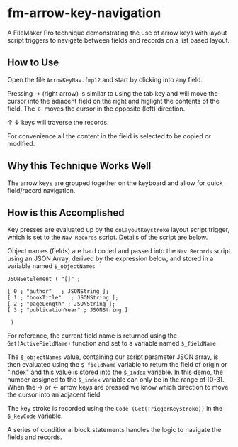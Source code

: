 # fm-arrow-key-navigation

A FileMaker Pro technique demonstrating the use of arrow keys with layout script triggers to navigate between fields and records on a list based layout.

## How to Use

Open the file `ArrowKeyNav.fmp12` and start by clicking into any field.

Pressing → (right arrow) is similar to using the tab key and will move the cursor into the adjacent field on the right and higlight the contents of the field. The ← moves the cursor in the opposite (left) direction.

↑ ↓ keys will traverse the records.

For convenience all the content in the field is selected to be copied or modified.

## Why this Technique Works Well

The arrow keys are grouped together on the keyboard and allow for quick field/record navigation.

## How is this Accomplished

Key presses are evaluated up by the `onLayoutKeystroke` layout script trigger, which is set to the `Nav Records` script. Details of the script are below.

Object names (fields) are hard coded and passed into the `Nav Records` script using an JSON Array, derived by the expression below, and stored in a variable named `$_objectNames`

```
JSONSetElement ( "[]" ;

[ 0 ; "author"   ; JSONString ];
[ 1 ; "bookTitle"   ; JSONString ];
[ 2 ; "pageLength" ; JSONString ];
[ 3 ; "publicationYear" ; JSONString ]

 )
```

For reference, the current field name is returned using the `Get(ActiveFieldName)` function and set to a variable named `$_fieldName`

The `$_objectNames` value, containing our script parameter JSON array, is then evaluated using the `$_fieldName` variable to return the field of origin or "index" and this value is stored into the `$_index` variable. In this demo, the number assigned to the `$_index` variable can only be in the range of [0-3]. When the → or ← arrow keys are pressed we know which direction to move the cursor into an adjacent field.

The key stroke is recorded using the `Code (Get(TriggerKeystroke))` in the `$_keyCode` variable.

A series of conditional block statements handles the logic to navigate the fields and records.
